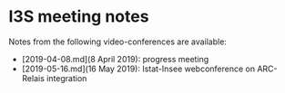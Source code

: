 # I3S meeting notes

Notes from the following video-conferences are available:

 * [2019-04-08.md](8 April 2019): progress meeting
 * [2019-05-16.md](16 May 2019): Istat-Insee webconference on ARC-Relais integration



